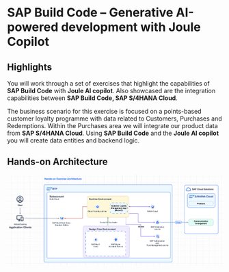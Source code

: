 # SAP Build Code – Generative AI-powered development with Joule Copilot

## Highlights

You will work through a set of exercises that highlight the capabilities of **SAP Build Code** with **Joule AI copilot**. Also showcased are the integration capabilities between **SAP Build Code, SAP S/4HANA Cloud**.



The business scenario for this exercise is focused on a points-based customer loyalty programme with data related to Customers, Purchases and Redemptions. Within the Purchases area we will integrate our product data from **SAP S/4HANA Cloud**. Using **SAP Build Code** and the **Joule AI copilot** you will create data entities and backend logic. 

## Hands-on Architecture

![](vx_images/591652495290224.png)